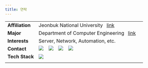 ```yaml
---
title: 연락
---
```


||||
|--|--|--|
|**Affiliation**|Jeonbuk National University &ensp;[link](https://www.jbnu.ac.kr/kor/)|
|**Major**|Department of Computer Engineering &ensp;[link](https://csai.jbnu.ac.kr/csai/index.do)|
|**Interests**|Server, Network, Automation, etc.|
|**Contact**|[![](/icons/envelope-at.svg)](mailto:nodove@nodove.com) &ensp; [![](/icons/box-arrow-up-right.svg)](nodove.com) &ensp; [![](/icons/chat-left.svg)](chat.career-block.com?receiver=nodove) &ensp; [![](/icons/iconmonstr-github-1.svg)](https://choisimo.github.com)|
|**Tech Stack**|[![](/icons/code.svg)]()|
||
